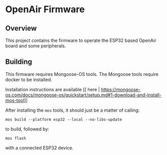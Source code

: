 # OpenAir Firmware

## Overview

This project contains the firmware to operate the ESP32 based OpenAir board and some peripherals.

## Building

This firmware requires Mongoose-OS tools. The Mongoose tools require docker to be installed.

Installation instructions are available [[ here | https://mongoose-os.com/docs/mongoose-os/quickstart/setup.md#1-download-and-install-mos-tool]]

After installing the `mos` tools, it should just be a matter of calling:

````
mos build --platform esp32 --local --no-libs-update
````

to build, followed by:

````
mos flash
````

with a connected ESP32 device.

